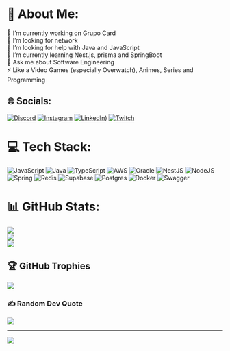 # 💫 About Me:
🔭 I’m currently working on Grupo Card<br>👯 I’m looking for network<br>🤝 I’m looking for help with Java and JavaScript<br>🌱 I’m currently learning Nest.js, prisma and SpringBoot<br>💬 Ask me about Software Engineering<br>⚡ Like a Video Games (especially Overwatch), Animes, Series and Programming 


## 🌐 Socials:
[![Discord](https://img.shields.io/badge/Discord-%237289DA.svg?logo=discord&logoColor=white)](https://discord.gg/Falquinho#9029) [![Instagram](https://img.shields.io/badge/Instagram-%23E4405F.svg?logo=Instagram&logoColor=white)](https://instagram.com/filipe_falco) [![LinkedIn](https://img.shields.io/badge/LinkedIn-%230077B5.svg?logo=linkedin&logoColor=white)](https://linkedin.com/in/filipe.falco)) [![Twitch](https://img.shields.io/badge/Twitch-%239146FF.svg?logo=Twitch&logoColor=white)](https://twitch.tv/FalquinhoG) 

# 💻 Tech Stack:
![JavaScript](https://img.shields.io/badge/javascript-%23323330.svg?style=for-the-badge&logo=javascript&logoColor=%23F7DF1E) ![Java](https://img.shields.io/badge/java-%23ED8B00.svg?style=for-the-badge&logo=java&logoColor=white) ![TypeScript](https://img.shields.io/badge/typescript-%23007ACC.svg?style=for-the-badge&logo=typescript&logoColor=white) ![AWS](https://img.shields.io/badge/AWS-%23FF9900.svg?style=for-the-badge&logo=amazon-aws&logoColor=white) ![Oracle](https://img.shields.io/badge/Oracle-F80000?style=for-the-badge&logo=oracle&logoColor=white) ![NestJS](https://img.shields.io/badge/nestjs-%23E0234E.svg?style=for-the-badge&logo=nestjs&logoColor=white) ![NodeJS](https://img.shields.io/badge/node.js-6DA55F?style=for-the-badge&logo=node.js&logoColor=white) ![Spring](https://img.shields.io/badge/spring-%236DB33F.svg?style=for-the-badge&logo=spring&logoColor=white) ![Redis](https://img.shields.io/badge/redis-%23DD0031.svg?style=for-the-badge&logo=redis&logoColor=white) 	![Supabase](https://img.shields.io/badge/Supabase-3ECF8E?style=for-the-badge&logo=supabase&logoColor=white) ![Postgres](https://img.shields.io/badge/postgres-%23316192.svg?style=for-the-badge&logo=postgresql&logoColor=white) ![Docker](https://img.shields.io/badge/docker-%230db7ed.svg?style=for-the-badge&logo=docker&logoColor=white)  ![Swagger](https://img.shields.io/badge/-Swagger-%23Clojure?style=for-the-badge&logo=swagger&logoColor=white)

# 📊 GitHub Stats:
![](https://github-readme-stats.vercel.app/api?username=FilipeFalco&theme=dark&hide_border=false&include_all_commits=false&count_private=false)<br/>
![](https://github-readme-streak-stats.herokuapp.com/?user=FilipeFalco&theme=dark&hide_border=false)<br/>
![](https://github-readme-stats.vercel.app/api/top-langs/?username=FilipeFalco&theme=dark&hide_border=false&include_all_commits=false&count_private=false&layout=compact)

## 🏆 GitHub Trophies
![](https://github-profile-trophy.vercel.app/?username=FilipeFalco&theme=radical&no-frame=false&no-bg=false&margin-w=4)

### ✍️ Random Dev Quote
![](https://quotes-github-readme.vercel.app/api?type=horizontal&theme=radical)

---
[![](https://visitcount.itsvg.in/api?id=FilipeFalco&icon=0&color=0)](https://visitcount.itsvg.in)

<!-- Proudly created with GPRM ( https://gprm.itsvg.in ) -->
